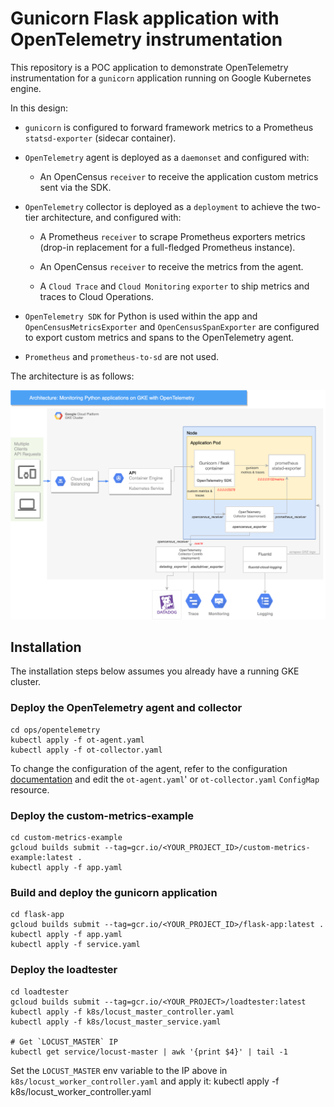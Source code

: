 # Gunicorn Flask application with OpenTelemetry instrumentation

This repository is a POC application to demonstrate OpenTelemetry instrumentation for a `gunicorn` application running on Google Kubernetes engine.

In this design:

-   `gunicorn` is configured to forward framework metrics to a Prometheus `statsd-exporter` (sidecar container).

-   `OpenTelemetry` agent is deployed as a `daemonset` and configured with:

    -   An OpenCensus `receiver` to receive the application custom metrics sent via the SDK.


-   `OpenTelemetry` collector is deployed as a `deployment` to achieve the two-tier architecture, and configured with:

    -   A Prometheus `receiver` to scrape Prometheus exporters metrics (drop-in replacement for a full-fledged Prometheus instance).

    -   An OpenCensus `receiver` to receive the metrics from the agent.

    -   A `Cloud Trace` and `Cloud Monitoring` `exporter` to ship metrics and traces to Cloud Operations.


-   `OpenTelemetry SDK` for Python is used within the app and `OpenCensusMetricsExporter` and `OpenCensusSpanExporter` are configured to export custom metrics and spans to the OpenTelemetry agent.

-   `Prometheus` and `prometheus-to-sd` are not used.

The architecture is as follows:

![](architecture.png)

## Installation

The installation steps below assumes you already have a running GKE cluster.

### Deploy the OpenTelemetry agent and collector

    cd ops/opentelemetry
    kubectl apply -f ot-agent.yaml
    kubectl apply -f ot-collector.yaml

To change the configuration of the agent, refer to the configuration [documentation](https://opentelemetry.io/docs/collector/configuration/) and edit the `ot-agent.yaml`' or `ot-collector.yaml` `ConfigMap` resource.

### Deploy the custom-metrics-example

    cd custom-metrics-example
    gcloud builds submit --tag=gcr.io/<YOUR_PROJECT_ID>/custom-metrics-example:latest .
    kubectl apply -f app.yaml

### Build and deploy the gunicorn application

    cd flask-app
    gcloud builds submit --tag=gcr.io/<YOUR_PROJECT_ID>/flask-app:latest .
    kubectl apply -f app.yaml
    kubectl apply -f service.yaml

### Deploy the loadtester

    cd loadtester
    gcloud builds submit --tag=gcr.io/<YOUR_PROJECT>/loadtester:latest
    kubectl apply -f k8s/locust_master_controller.yaml
    kubectl apply -f k8s/locust_master_service.yaml

    # Get `LOCUST_MASTER` IP
    kubectl get service/locust-master | awk '{print $4}' | tail -1

Set the `LOCUST_MASTER` env variable to the IP above in `k8s/locust_worker_controller.yaml` and apply it:
    kubectl apply -f k8s/locust_worker_controller.yaml
